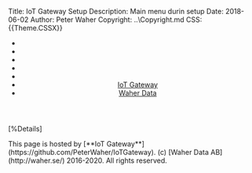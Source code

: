 Title: IoT Gateway Setup
Description: Main menu durin setup
Date: 2018-06-02
Author: Peter Waher
Copyright: ..\Copyright.md
CSS: {{Theme.CSSX}}

<header>
<nav>

* 
* 
* 
* 
* 
* [IoT Gateway](https://github.com/PeterWaher/IoTGateway)
* [Waher Data](http://waher.se/)

</nav>
</header>
<main>

[%Details]

</main>
<footer>
<span>
This page is hosted by [**IoT Gateway**](https://github.com/PeterWaher/IoTGateway). (c) [Waher Data AB](http://waher.se/) 2016-2020. All rights reserved.
</span>
</footer>
